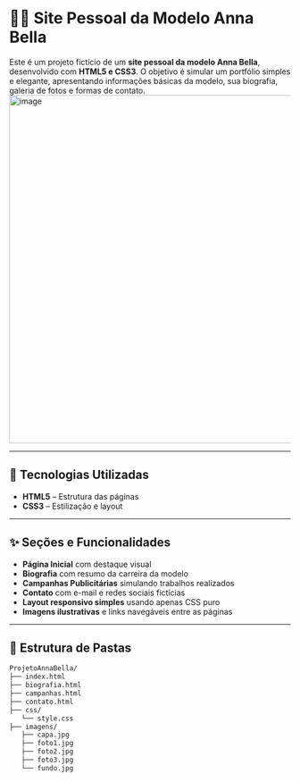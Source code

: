 # 👩‍🎤 Site Pessoal da Modelo Anna Bella

Este é um projeto fictício de um **site pessoal da modelo Anna Bella**, desenvolvido com **HTML5 e CSS3**. O objetivo é simular um portfólio simples e elegante, apresentando informações básicas da modelo, sua biografia, galeria de fotos e formas de contato.
<img width="1341" height="623" alt="image" src="https://github.com/user-attachments/assets/8022fb2b-35e8-4216-b473-5638cc41c71c" />


---

## 🧪 Tecnologias Utilizadas

- **HTML5** – Estrutura das páginas
- **CSS3** – Estilização e layout

---

## ✨ Seções e Funcionalidades

- **Página Inicial** com destaque visual
- **Biografia** com resumo da carreira da modelo
- **Campanhas Publicitárias** simulando trabalhos realizados
- **Contato** com e-mail e redes sociais fictícias
- **Layout responsivo simples** usando apenas CSS puro
- **Imagens ilustrativas** e links navegáveis entre as páginas

---

## 📁 Estrutura de Pastas

````markdown
ProjetoAnnaBella/
├── index.html
├── biografia.html
├── campanhas.html
├── contato.html
├── css/
   └── style.css
├── imagens/
   ├── capa.jpg
   ├── foto1.jpg
   ├── foto2.jpg
   ├── foto3.jpg
   └── fundo.jpg
